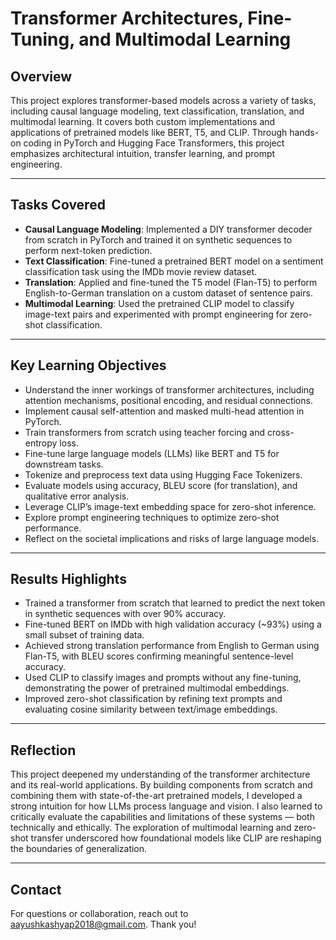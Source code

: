 # Transformer Architectures, Fine-Tuning, and Multimodal Learning

## Overview

This project explores transformer-based models across a variety of tasks, including causal language modeling, text classification, translation, and multimodal learning. It covers both custom implementations and applications of pretrained models like BERT, T5, and CLIP. Through hands-on coding in PyTorch and Hugging Face Transformers, this project emphasizes architectural intuition, transfer learning, and prompt engineering.

---

## Tasks Covered

- **Causal Language Modeling**: Implemented a DIY transformer decoder from scratch in PyTorch and trained it on synthetic sequences to perform next-token prediction.
- **Text Classification**: Fine-tuned a pretrained BERT model on a sentiment classification task using the IMDb movie review dataset.
- **Translation**: Applied and fine-tuned the T5 model (Flan-T5) to perform English-to-German translation on a custom dataset of sentence pairs.
- **Multimodal Learning**: Used the pretrained CLIP model to classify image-text pairs and experimented with prompt engineering for zero-shot classification.

---

## Key Learning Objectives

- Understand the inner workings of transformer architectures, including attention mechanisms, positional encoding, and residual connections.
- Implement causal self-attention and masked multi-head attention in PyTorch.
- Train transformers from scratch using teacher forcing and cross-entropy loss.
- Fine-tune large language models (LLMs) like BERT and T5 for downstream tasks.
- Tokenize and preprocess text data using Hugging Face Tokenizers.
- Evaluate models using accuracy, BLEU score (for translation), and qualitative error analysis.
- Leverage CLIP’s image-text embedding space for zero-shot inference.
- Explore prompt engineering techniques to optimize zero-shot performance.
- Reflect on the societal implications and risks of large language models.

---

## Results Highlights

- Trained a transformer from scratch that learned to predict the next token in synthetic sequences with over 90% accuracy.
- Fine-tuned BERT on IMDb with high validation accuracy (~93%) using a small subset of training data.
- Achieved strong translation performance from English to German using Flan-T5, with BLEU scores confirming meaningful sentence-level accuracy.
- Used CLIP to classify images and prompts without any fine-tuning, demonstrating the power of pretrained multimodal embeddings.
- Improved zero-shot classification by refining text prompts and evaluating cosine similarity between text/image embeddings.

---

## Reflection

This project deepened my understanding of the transformer architecture and its real-world applications. By building components from scratch and combining them with state-of-the-art pretrained models, I developed a strong intuition for how LLMs process language and vision. I also learned to critically evaluate the capabilities and limitations of these systems — both technically and ethically. The exploration of multimodal learning and zero-shot transfer underscored how foundational models like CLIP are reshaping the boundaries of generalization.

---

## Contact

For questions or collaboration, reach out to aayushkashyap2018@gmail.com. Thank you!
